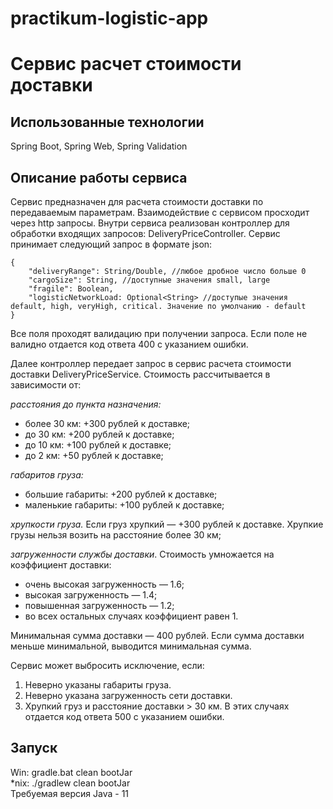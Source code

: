 # practikum-logistic-app
# Сервис расчет стоимости доставки

## Использованные технологии
Spring Boot, Spring Web, Spring Validation

## Описание работы сервиса
Сервис предназначен для расчета стоимости доставки по передаваемым параметрам. Взаимодействие с сервисом просходит через http запросы. 
Внутри сервиса реализован контроллер для обработки входящих запросов: DeliveryPriceController.
Сервис принимает следующий запрос в формате json:
```
{   
    "deliveryRange": String/Double, //любое дробное число больше 0
    "cargoSize": String, //доступные значения small, large
    "fragile": Boolean, 
    "logisticNetworkLoad: Optional<String> //доступые значения default, high, veryHigh, critical. Значение по умолчанию - default
}
```
Все поля проходят валидацию при получении запроса. Если поле не валидно отдается код ответа 400 с указанием ошибки. 

Далее контроллер передает запрос в сервис расчета стоимости доставки DeliveryPriceService.
Стоимость рассчитывается в зависимости от:

*расстояния до пункта назначения:*

- более 30 км: +300 рублей к доставке;
- до 30 км: +200 рублей к доставке;
- до 10 км: +100 рублей к доставке;
- до 2 км: +50 рублей к доставке;

*габаритов груза:*

- большие габариты: +200 рублей к доставке;
- маленькие габариты: +100 рублей к доставке;

*хрупкости груза.* Если груз хрупкий — +300 рублей к доставке. Хрупкие грузы нельзя возить на расстояние более 30 км;

*загруженности службы доставки*. Стоимость умножается на коэффициент доставки:

- очень высокая загруженность — 1.6;
- высокая загруженность — 1.4;
- повышенная загруженность — 1.2;
- во всех остальных случаях коэффициент равен 1.

Минимальная сумма доставки — 400 рублей. Если сумма доставки меньше минимальной, выводится минимальная сумма.

Сервис может выбросить исключение, если:
1) Неверно указаны габариты груза.
2) Неверно указана загруженность сети доставки.
3) Хрупкий груз и расстояние доставки > 30 км.
В этих случаях отдается код ответа 500 с указанием ошибки.

## Запуск
Win: gradle.bat clean bootJar 
<br />*nix: ./gradlew clean bootJar
<br />Требуемая версия Java - 11
